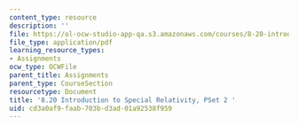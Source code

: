 ```yaml
---
content_type: resource
description: ''
file: https://ol-ocw-studio-app-qa.s3.amazonaws.com/courses/8-20-introduction-to-special-relativity-january-iap-2021/cd3a0af9faab703bd3ad01a92538f959_MIT8_20iap21_pset2.pdf
file_type: application/pdf
learning_resource_types:
- Assignments
ocw_type: OCWFile
parent_title: Assignments
parent_type: CourseSection
resourcetype: Document
title: '8.20 Introduction to Special Relativity, PSet 2 '
uid: cd3a0af9-faab-703b-d3ad-01a92538f959
---
```


